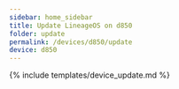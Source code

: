 ```yaml
---
sidebar: home_sidebar
title: Update LineageOS on d850
folder: update
permalink: /devices/d850/update
device: d850
---
```

{% include templates/device_update.md %}
